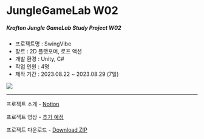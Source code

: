 # JungleGameLab W02  
##### Krafton Jungle GameLab Study Project W02  
   
- 프로젝트명 : SwingVibe
- 장르 : 2D 플랫포머, 로프 액션
- 개발 환경 : Unity, C#  
- 작업 인원 : 4명
- 제작 기간 : 2023.08.22 ~ 2023.08.29 (7일)
  
![](./썸네일.gif)  

---
프로젝트 소개 - [Notion](https://pickle-orchestra-70c.notion.site/W02_9-_-aa3e407bb14d4c278da4eaa293734367?pvs=4)  

프로젝트 영상 - [추가 예정]()  

프로젝트 다운로드 - [Download ZIP](https://github.com/YuTaehwan/W02-Demo/raw/main/Build.zip)
